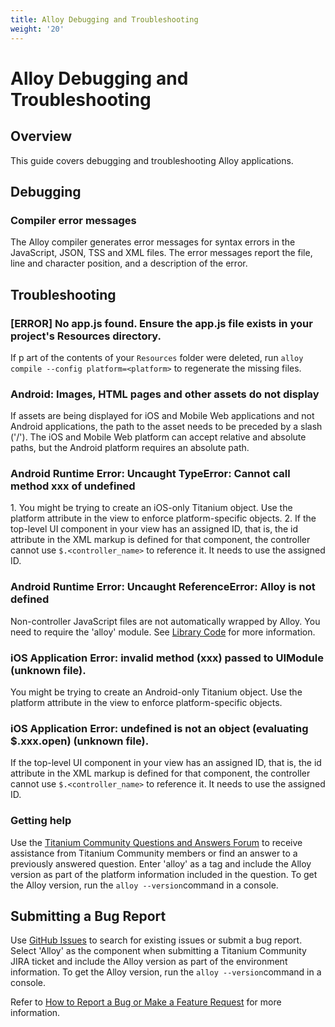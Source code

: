```yaml
---
title: Alloy Debugging and Troubleshooting
weight: '20'
---
```


# Alloy Debugging and Troubleshooting

## Overview

This guide covers debugging and troubleshooting Alloy applications.

## Debugging

### Compiler error messages

The Alloy compiler generates error messages for syntax errors in the JavaScript, JSON, TSS and XML files. The error messages report the file, line and character position, and a description of the error.

## Troubleshooting

### \[ERROR\] No app.js found. Ensure the app.js file exists in your project's Resources directory.

If p art of the contents of your `Resources` folder were deleted, run `alloy compile --config platform=<platform>` to regenerate the missing files.

### Android: Images, HTML pages and other assets do not display

If assets are being displayed for iOS and Mobile Web applications and not Android applications, the path to the asset needs to be preceded by a slash ('/'). The iOS and Mobile Web platform can accept relative and absolute paths, but the Android platform requires an absolute path.

### Android Runtime Error: Uncaught TypeError: Cannot call method xxx of undefined

1\. You might be trying to create an iOS-only Titanium object. Use the platform attribute in the view to enforce platform-specific objects.
2\. If the top-level UI component in your view has an assigned ID, that is, the id attribute in the XML markup is defined for that component, the controller cannot use `$.<controller_name>` to reference it. It needs to use the assigned ID.

### Android Runtime Error: Uncaught ReferenceError: Alloy is not defined

Non-controller JavaScript files are not automatically wrapped by Alloy. You need to require the 'alloy' module. See [Library Code](/guide/Alloy_Framework/Alloy_Guide/Alloy_Controllers/#LibraryCodeandCommonJSModules) for more information.

### iOS Application Error: invalid method (xxx) passed to UIModule (unknown file).

You might be trying to create an Android-only Titanium object. Use the platform attribute in the view to enforce platform-specific objects.

### iOS Application Error: undefined is not an object (evaluating $.xxx.open) (unknown file).

If the top-level UI component in your view has an assigned ID, that is, the id attribute in the XML markup is defined for that component, the controller cannot use `$.<controller_name>` to reference it. It needs to use the assigned ID.

### Getting help

Use the [Titanium Community Questions and Answers Forum](https://developer.axway.com/develop-apps#DevelopApps_Engage) to receive assistance from Titanium Community members or find an answer to a previously answered question. Enter 'alloy' as a tag and include the Alloy version as part of the platform information included in the question. To get the Alloy version, run the `alloy --version`command in a console.

## Submitting a Bug Report

Use [GitHub Issues](https://github.com/tidev/alloy/issues) to search for existing issues or submit a bug report. Select 'Alloy' as the component when submitting a Titanium Community JIRA ticket and include the Alloy version as part of the environment information. To get the Alloy version, run the `alloy --version`command in a console.

Refer to [How to Report a Bug or Make a Feature Request](/guide/Titanium_SDK/Titanium_SDK_Guide/Contributing_to_Titanium/How_to_Report_a_Bug_or_Make_a_Feature_Request/) for more information.
